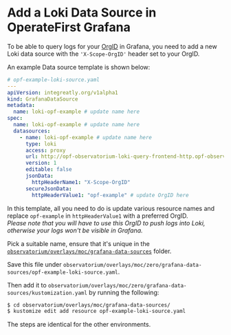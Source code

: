 # Add a Loki Data Source in OperateFirst Grafana

To be able to query logs for your [OrgID](https://grafana.com/docs/loki/latest/operations/multi-tenancy/) in Grafana, you need to add a new Loki data source
with the `'X-Scope-OrgID'` header set to your OrgID.

An example Data source template is shown below:

```yaml
# opf-example-loki-source.yaml
---
apiVersion: integreatly.org/v1alpha1
kind: GrafanaDataSource
metadata:
  name: loki-opf-example # update name here
spec:
  name: loki-opf-example # update name here
  datasources:
    - name: loki-opf-example # update name here
      type: loki
      access: proxy
      url: http://opf-observatorium-loki-query-frontend-http.opf-observatorium.svc.cluster.local:3100
      version: 1
      editable: false
      jsonData:
        httpHeaderName1: "X-Scope-OrgID"
      secureJsonData:
        httpHeaderValue1: "opf-example" # update OrgID here
```

In this template, all you need to do is update various resource names and
replace `opf-example` in `httpHeaderValue1` with a preferred OrgID. <br>
_Please note that you will have to use this OrgID to push logs into Loki,
otherwise your logs won't be visible in Grafana._

Pick a suitable name, ensure that it's unique in the [`observatorium/overlays/moc/grafana-data-sources`](../../../observatorium/overlays/moc/grafana-data-sources) folder.

Save this file under `observatorium/overlays/moc/zero/grafana-data-sources/opf-example-loki-source.yaml`.

Then add it to `observatorium/overlays/moc/zero/grafana-data-sources/kustomization.yaml` by running the following:

```bash
$ cd observatorium/overlays/moc/grafana-data-sources/
$ kustomize edit add resource opf-example-loki-source.yaml
```

The steps are identical for the other environments.
